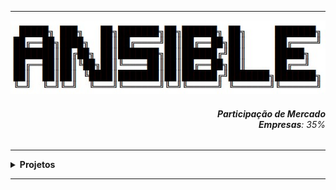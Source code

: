 ----

<div align="Center"> 
<a 
  href="https://github.com/n3ur0cr45h/Ansible/blob/main/Ansible.jpg"> <img src="https://raw.githubusercontent.com/n3ur0cr45h/Ansible/main/Ansible.jpg" alt="Puppet Image">
</a>
</div>


<div align="Right">
<h6>
<strong>Participação de Mercado</strong>
<br><strong>Empresas</strong>: 35%
</h6>  
</div>


</h6>  
</div>

----

<details>
  <summary><b> Projetos </b></summary>
<div align="Center"> 
<br>

  
|  ID  | Título                    | Descrição                                                                        | 
| ---- | ------------------------- | ---------------------------------------------------------------------------------| 
|  01  | Automação WebServer   | Realizar a Instalação e Configuração do Apache2 com um playbook          |
|  02  | Gerenciamento Usuário   | Criar Usuários e Inserir em Grupos de Forma Automática com o playbook           |
|  03  | Automação Container   | Provisionar Automaticamente um Container no Host Destino          |
|  04  | Backup com Ansible   | Criar playbooks de Backup e Recuperação - usando um servidor remoto          |
|  05  |    |           |
|  06  |    |           |
|  07  |    |           |
|  08  |    |           |
|  09  |    |           |
|  10  |    |           |


</div> 
</details>

----

